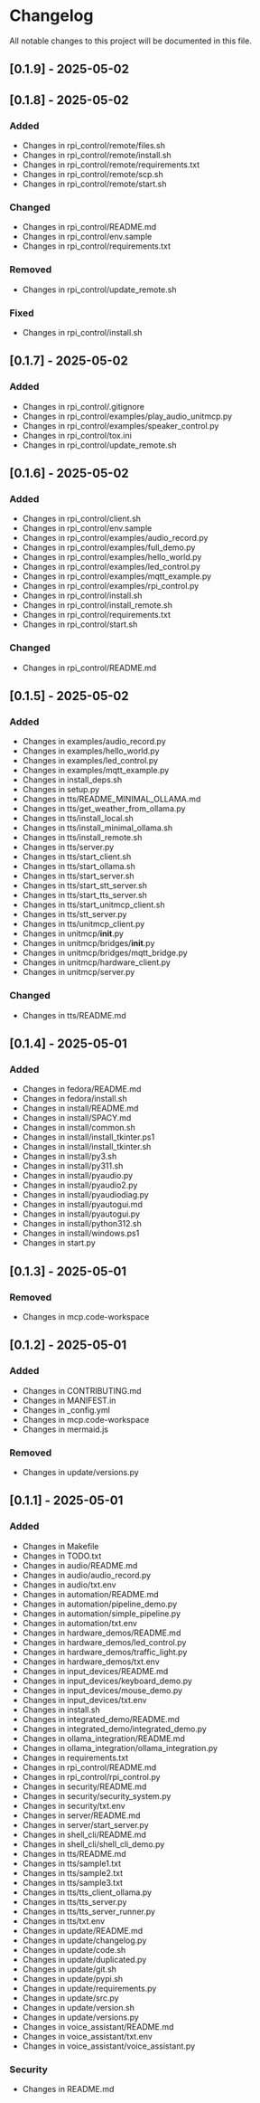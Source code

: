 # Changelog

All notable changes to this project will be documented in this file.

## [0.1.9] - 2025-05-02

## [0.1.8] - 2025-05-02

### Added
- Changes in rpi_control/remote/files.sh
- Changes in rpi_control/remote/install.sh
- Changes in rpi_control/remote/requirements.txt
- Changes in rpi_control/remote/scp.sh
- Changes in rpi_control/remote/start.sh

### Changed
- Changes in rpi_control/README.md
- Changes in rpi_control/env.sample
- Changes in rpi_control/requirements.txt

### Removed
- Changes in rpi_control/update_remote.sh

### Fixed
- Changes in rpi_control/install.sh

## [0.1.7] - 2025-05-02

### Added
- Changes in rpi_control/.gitignore
- Changes in rpi_control/examples/play_audio_unitmcp.py
- Changes in rpi_control/examples/speaker_control.py
- Changes in rpi_control/tox.ini
- Changes in rpi_control/update_remote.sh

## [0.1.6] - 2025-05-02

### Added
- Changes in rpi_control/client.sh
- Changes in rpi_control/env.sample
- Changes in rpi_control/examples/audio_record.py
- Changes in rpi_control/examples/full_demo.py
- Changes in rpi_control/examples/hello_world.py
- Changes in rpi_control/examples/led_control.py
- Changes in rpi_control/examples/mqtt_example.py
- Changes in rpi_control/examples/rpi_control.py
- Changes in rpi_control/install.sh
- Changes in rpi_control/install_remote.sh
- Changes in rpi_control/requirements.txt
- Changes in rpi_control/start.sh

### Changed
- Changes in rpi_control/README.md

## [0.1.5] - 2025-05-02

### Added
- Changes in examples/audio_record.py
- Changes in examples/hello_world.py
- Changes in examples/led_control.py
- Changes in examples/mqtt_example.py
- Changes in install_deps.sh
- Changes in setup.py
- Changes in tts/README_MINIMAL_OLLAMA.md
- Changes in tts/get_weather_from_ollama.py
- Changes in tts/install_local.sh
- Changes in tts/install_minimal_ollama.sh
- Changes in tts/install_remote.sh
- Changes in tts/server.py
- Changes in tts/start_client.sh
- Changes in tts/start_ollama.sh
- Changes in tts/start_server.sh
- Changes in tts/start_stt_server.sh
- Changes in tts/start_tts_server.sh
- Changes in tts/start_unitmcp_client.sh
- Changes in tts/stt_server.py
- Changes in tts/unitmcp_client.py
- Changes in unitmcp/__init__.py
- Changes in unitmcp/bridges/__init__.py
- Changes in unitmcp/bridges/mqtt_bridge.py
- Changes in unitmcp/hardware_client.py
- Changes in unitmcp/server.py

### Changed
- Changes in tts/README.md

## [0.1.4] - 2025-05-01

### Added
- Changes in fedora/README.md
- Changes in fedora/install.sh
- Changes in install/README.md
- Changes in install/SPACY.md
- Changes in install/common.sh
- Changes in install/install_tkinter.ps1
- Changes in install/install_tkinter.sh
- Changes in install/py3.sh
- Changes in install/py311.sh
- Changes in install/pyaudio.py
- Changes in install/pyaudio2.py
- Changes in install/pyaudiodiag.py
- Changes in install/pyautogui.md
- Changes in install/pyautogui.py
- Changes in install/python312.sh
- Changes in install/windows.ps1
- Changes in start.py

## [0.1.3] - 2025-05-01

### Removed
- Changes in mcp.code-workspace

## [0.1.2] - 2025-05-01

### Added
- Changes in CONTRIBUTING.md
- Changes in MANIFEST.in
- Changes in _config.yml
- Changes in mcp.code-workspace
- Changes in mermaid.js

### Removed
- Changes in update/versions.py

## [0.1.1] - 2025-05-01

### Added
- Changes in Makefile
- Changes in TODO.txt
- Changes in audio/README.md
- Changes in audio/audio_record.py
- Changes in audio/txt.env
- Changes in automation/README.md
- Changes in automation/pipeline_demo.py
- Changes in automation/simple_pipeline.py
- Changes in automation/txt.env
- Changes in hardware_demos/README.md
- Changes in hardware_demos/led_control.py
- Changes in hardware_demos/traffic_light.py
- Changes in hardware_demos/txt.env
- Changes in input_devices/README.md
- Changes in input_devices/keyboard_demo.py
- Changes in input_devices/mouse_demo.py
- Changes in input_devices/txt.env
- Changes in install.sh
- Changes in integrated_demo/README.md
- Changes in integrated_demo/integrated_demo.py
- Changes in ollama_integration/README.md
- Changes in ollama_integration/ollama_integration.py
- Changes in requirements.txt
- Changes in rpi_control/README.md
- Changes in rpi_control/rpi_control.py
- Changes in security/README.md
- Changes in security/security_system.py
- Changes in security/txt.env
- Changes in server/README.md
- Changes in server/start_server.py
- Changes in shell_cli/README.md
- Changes in shell_cli/shell_cli_demo.py
- Changes in tts/README.md
- Changes in tts/sample1.txt
- Changes in tts/sample2.txt
- Changes in tts/sample3.txt
- Changes in tts/tts_client_ollama.py
- Changes in tts/tts_server.py
- Changes in tts/tts_server_runner.py
- Changes in tts/txt.env
- Changes in update/README.md
- Changes in update/changelog.py
- Changes in update/code.sh
- Changes in update/duplicated.py
- Changes in update/git.sh
- Changes in update/pypi.sh
- Changes in update/requirements.py
- Changes in update/src.py
- Changes in update/version.sh
- Changes in update/versions.py
- Changes in voice_assistant/README.md
- Changes in voice_assistant/txt.env
- Changes in voice_assistant/voice_assistant.py

### Security
- Changes in README.md

